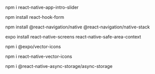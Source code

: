npm i react-native-app-intro-slider

npm install react-hook-form

npm install @react-navigation/native @react-navigation/native-stack

expo install react-native-screens react-native-safe-area-context

npm i @expo/vector-icons

npm i react-native-vector-icons

npm i @react-native-async-storage/async-storage



